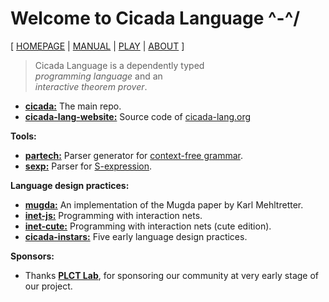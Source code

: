 # Welcome to Cicada Language ^-^/

[ [HOMEPAGE](https://cicada-lang.org)
| [MANUAL](https://readonly.link/manuals/cicada-lang/cicada)
| [PLAY](https://cicada-lang.org/playground)
| [ABOUT](https://cicada-lang.org/about) ]

> Cicada Language is a dependently typed </br>
> _programming language_ and an </br>
> _interactive theorem prover_. </br>

- [**cicada:**](https://github.com/cicada-lang/cicada) The main repo.
- [**cicada-lang-website:**](https://github.com/cicada-lang/cicada-lang-website) Source code of [cicada-lang.org](https://cicada-lang.org)

**Tools:**

- [**partech:**](https://github.com/cicada-lang/partech) Parser generator for [context-free grammar](https://en.wikipedia.org/wiki/Context-free_grammar).
- [**sexp:**](https://github.com/cicada-lang/sexp) Parser for [S-expression](https://en.wikipedia.org/wiki/S-expression).

**Language design practices:**

- [**mugda:**](https://github.com/cicada-lang/mugda) An implementation of the Mugda paper by Karl Mehltretter.
- [**inet-js:**](https://github.com/cicada-lang/inet-js) Programming with interaction nets.
- [**inet-cute:**](https://github.com/cicada-lang/inet-cute) Programming with interaction nets (cute edition).
- [**cicada-instars:**](https://github.com/cicada-lang/cicada-instars) Five early language design practices.

**Sponsors:**

- Thanks [**PLCT Lab**](https://github.com/plctlab), for sponsoring our community at very early stage of our project.
